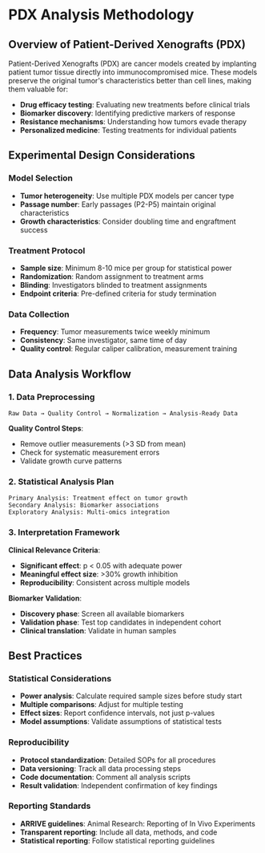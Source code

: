 # PDX Analysis Methodology

## Overview of Patient-Derived Xenografts (PDX)

Patient-Derived Xenografts (PDX) are cancer models created by implanting patient tumor tissue directly into immunocompromised mice. These models preserve the original tumor's characteristics better than cell lines, making them valuable for:

- **Drug efficacy testing**: Evaluating new treatments before clinical trials
- **Biomarker discovery**: Identifying predictive markers of response
- **Resistance mechanisms**: Understanding how tumors evade therapy
- **Personalized medicine**: Testing treatments for individual patients

## Experimental Design Considerations

### Model Selection
- **Tumor heterogeneity**: Use multiple PDX models per cancer type
- **Passage number**: Early passages (P2-P5) maintain original characteristics
- **Growth characteristics**: Consider doubling time and engraftment success

### Treatment Protocol
- **Sample size**: Minimum 8-10 mice per group for statistical power
- **Randomization**: Random assignment to treatment arms
- **Blinding**: Investigators blinded to treatment assignments
- **Endpoint criteria**: Pre-defined criteria for study termination

### Data Collection
- **Frequency**: Tumor measurements twice weekly minimum
- **Consistency**: Same investigator, same time of day
- **Quality control**: Regular caliper calibration, measurement training

## Data Analysis Workflow

### 1. Data Preprocessing
```
Raw Data → Quality Control → Normalization → Analysis-Ready Data
```

**Quality Control Steps**:
- Remove outlier measurements (>3 SD from mean)
- Check for systematic measurement errors
- Validate growth curve patterns

### 2. Statistical Analysis Plan
```
Primary Analysis: Treatment effect on tumor growth
Secondary Analysis: Biomarker associations
Exploratory Analysis: Multi-omics integration
```

### 3. Interpretation Framework

**Clinical Relevance Criteria**:
- **Significant effect**: p < 0.05 with adequate power
- **Meaningful effect size**: >30% growth inhibition
- **Reproducibility**: Consistent across multiple models

**Biomarker Validation**:
- **Discovery phase**: Screen all available biomarkers
- **Validation phase**: Test top candidates in independent cohort
- **Clinical translation**: Validate in human samples

## Best Practices

### Statistical Considerations
- **Power analysis**: Calculate required sample sizes before study start
- **Multiple comparisons**: Adjust for multiple testing
- **Effect sizes**: Report confidence intervals, not just p-values
- **Model assumptions**: Validate assumptions of statistical tests

### Reproducibility
- **Protocol standardization**: Detailed SOPs for all procedures
- **Data versioning**: Track all data processing steps
- **Code documentation**: Comment all analysis scripts
- **Result validation**: Independent confirmation of key findings

### Reporting Standards
- **ARRIVE guidelines**: Animal Research: Reporting of In Vivo Experiments
- **Transparent reporting**: Include all data, methods, and code
- **Statistical reporting**: Follow statistical reporting guidelines